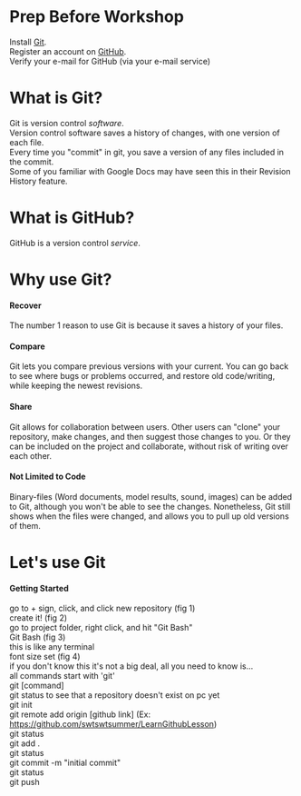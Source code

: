 # Prep Before Workshop
Install [Git](https://git-scm.com/downloads).  
Register an account on [GitHub](http://github.com).  
Verify your e-mail for GitHub (via your e-mail service)  

# What is Git?
Git is version control *software*.  
Version control software saves a history of changes, with one version of each file.  
Every time you "commit" in git, you save a version of any files included in the commit.  
Some of you familiar with Google Docs may have seen this in their Revision History feature.  

# What is GitHub?
GitHub is a version control *service*.  

# Why use Git?
#### Recover
The number 1 reason to use Git is because it saves a history of your files.
#### Compare
Git lets you compare previous versions with your current. You can go back to see where bugs or problems occurred, and restore old code/writing, while keeping the newest revisions.
#### Share
Git allows for collaboration between users. Other users can "clone" your repository, make changes, and then suggest those changes to you. Or they can be included on the project and collaborate, without risk of writing over each other.
#### Not Limited to Code
Binary-files (Word documents, model results, sound, images) can be added to Git, although you won't be able to see the changes. Nonetheless, Git still shows when the files were changed, and allows you to pull up old versions of them.


# Let's use Git
#### Getting Started
go to + sign, click, and click new repository (fig 1)  
create it! (fig 2)  
go to project folder, right click, and hit "Git Bash"  
Git Bash (fig 3)  
 this is like any terminal  
 font size set (fig 4)  
 if you don't know this it's not a big deal, all you need to know is...  
 all commands start with 'git'  
 git [command]  
git status to see that a repository doesn't exist on pc yet  
git init  
git remote add origin [github link] (Ex: https://github.com/swtswtsummer/LearnGithubLesson)  
git status  
git add .  
git status  
git commit -m "initial commit"  
git status  
git push  
